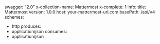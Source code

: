 swagger: "2.0"
x-collection-name: Mattermost
x-complete: 1
info:
  title: Mattermost
  version: 1.0.0
host: your-mattermost-url.com
basePath: /api/v4
schemes:
- http
produces:
- application/json
consumes:
- application/json